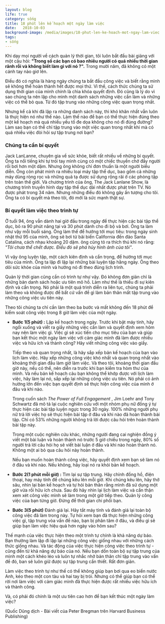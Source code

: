 ```yaml
---
layout: blog
life: true
category: sống
title: 18 phút lên kế hoạch một ngày làm việc
date:   2018-10-03
background-image: /media/images/18-phut-len-ke-hoach-mot-ngay-lam-viec.jpg
tags:
- sống
---
```

Khi dạy  mọi người về cách quản lý thời gian, tôi luôn bắt đầu bài giảng với một câu hỏi: **"Trong số các bạn có bao nhiêu người có quá nhiều thời gian rãnh rỗi và không biết làm gì với nó ?".** Trong mười năm, đã không có một cánh tay nào giơ lên.

Điều đó có nghĩa là hàng ngày chúng ta bắt đầu công việc và biết rằng mình sẽ không thể hoàn thành hết được mọi thứ. Vì thế, cách thức chúng ta sử dụng thời gian của mình chính là chìa khóa quyết định. Đó cũng là lý do vì sao chúng ta nên lập cho mình một danh sách những việc cần làm và những việc có thể bỏ qua. Từ đó tập trung vào những công việc quan trọng nhất.

Nhưng kể cả khi đã lập ra những danh sách này, thì khó khăn nhất vẫn luôn là thực hiện nó như thế nào. Làm thế nào để bạn có thể thực hiện đúng theo một kế hoạch mà quá nhiều yếu tố đe dọa không cho nó đi đúng đường? Làm sao bạn có thể chỉ tập trung vào một việc quan trong nhất khi mà có quá nhiều việc đòi hỏi sự tập trung nơi bạn?
### **Chúng ta cần bí quyết**
Jack LanLanne, chuyên gia về sức khỏe, biết rất nhiều về những bí quyết. Ông ta nổi tiếng khi tự trói tay mình cùng có một chiếc thuyền chở đầy người rồi bơi hơn một dặm. Nhưng ông không chỉ đơn thuần là một người biểu diễn. Ông còn phát minh ra nhiều loại máy tập thể dục, bao gồm cả những máy dùng ròng rọc và những quả tạ được sử dụng rộng rãi ở các phòng tập trên toàn thế giới. Và chương trình của ông, The Jack Lanlane Show, là chương trình truyền hình dạy tập thể dục dài nhất được phát trên TV. Nó được phát trong 34 năm.
Nhưng những điều đó không gây ấn tượng cho tôi. Ông ta có bí quyết mà theo tôi, đó mới là sức mạnh thật sự.
### **Bí quyết làm việc theo trình tự**
Ở tuổi 94, ông vẫn dành hai giờ đầu trong ngày để thực hiện các bài tập thể dục, bỏ ra 90 phút nâng tại và 30 phút dành cho đi bộ và bơi. Ông ta làm như vậy mỗi buổi sáng. Ông làm thế để hướng tới mục tiêu: trong ngày sinh nhật thứ 95 của mình, ông sẽ bơi từ bãi biển California đến đảo Santa Catalina, cách nhau khoảng 20 dặm. ông cũng tỏ ra thích thú khi nó rằng: *"Tôi chưa thể chết được. Điều đó sẽ phá hủy hình ảnh của tôi"*.

Vì vậy ông luyện tập, một cách kiên định và cẩn trọng, để hướng tới mục tiêu của mình. Ông ta lặp đi lặp lại những bài luyện tập hằng ngày. Ông theo dõi sức khỏe của mình và hướng nó đi theo đúng lịch trình.

Quản lý thời gian cũng cần có trình tự như vậy. Đó không đơn giản chỉ là những bản danh sách hoặc ưu tiên mô hồ. Làm như thế là thiếu đi sự kiên định và cẩn trọng. Nó phải là một quá trình diễn ra liên tục, chúng ta phải làm theo và không được để bất cứ vấn đề gì làm bản thân mất tập trung vào những công việc ưu tiên này.

Theo tôi chúng ta chỉ cần làm theo ba bước và mất không đến 18 phút để kiểm soát công việc trong 8 giờ làm việc của một ngày.

+ **Bước 1(5 phút) :** Lập kế hoạch trong ngày. Trước khi bật máy tính, hãy ngồi xuống và viểt ra giấy những việc cần làm và quyết định xem hôm nay nên làm việc gì. Việc gì sẽ xúc tiến cho mục tiêu của bạn và giúp bạn kết thúc một ngày làm việc với cảm giác mình đã làm  được nhiều việc và hữu ích và thành công? Hãy viết những công việc vào giấy.

  Tiếp theo và quan trọng nhất, là hãy sắp xếp bản kế hoạch của bạn vào lịch làm việc. Hãy xếp những công việc khó nhất và quan trọng nhất vào khoảng thời gian đầu làm giờ làm việc. Và theo tôi, khoảng thời gian đầu giờ này, nếu có thể, nên diễn ra trước khi bạn kiểm tra hòm thư của mình. Và nếu bản kế hoạch cảu bạn không thể khớp được với lịch làm việc, hãy làm lại nó, sắp xếp lại những công việc ưu tiên. Nó phải có ảnh hưởng lớn đến việc bạn quyết định sẽ thực hiện công việc của mình ở đâu và khi nào.

  Trong cuốn sách *The Power of Full Engagement* , Jim Loehr and Tony Schwartz đã mô tả lại cuộc nghiên cứu với một nhóm phụ nữ đồng ý tự thực hiện các bài tập luyện ngực trong 30 ngày. 100% những người phụ nữ trả lời việc họ sẽ thực hiện bài tập ở đâu và khi nào đã hoàn thành bài tập. Chỉ có 53% những người không trả lời được câu hỏi trên hoàn thành bài tập này.

  Trong một cuộc nghiên cứu khác, những người đang cai nghiện đồng ý viết một bài luận và hoàn thành nó trước 5 giờ chiều trong ngày, 80% số người trả lời câu hỏi họ sẽ viết bài luận ở đâu và khi nào hoàn thành nó. Không một ai bỏ qua câu hỏi này hoàn thành.
  
  Nếu bạn muốn hoàn thành công việc, hãy quyết định xem bạn sẽ làm nó ở đâu và khi nào. Nếu không, hãy loại nó ra khỏi bản kế hoạch.

+ **Bước 2(1 phút mỗi giờ) :** Tìm lại sự tập trung. Hãy chỉnh đồng hồ, điện thoại, hay máy tính để chúng kêu lên mỗi giờ. Khi chúng kêu lên, hãy thở sâu, nhìn lại bản kế hoạch và tự hỏi bản thân rằng mình đã sử dụng một giờ vừa rồi hữu ích chưa. Sau đó hãy nhìn lại lịch làm việc và cẩn thận xem xét công việc mình sẽ làm trong một giờ tiếp theo. Quản lý công việc của bạn từng giờ. Đừng để thời gian chi phối bạn.

+ **Bước 3(5 phút)** Đánh giá lại. Hãy tắt máy tính và đánh giá lại toàn bộ công việc đã làm trong này. Tự hỏi xem bạn đã thực hiện những công việc gì, tập trung vòa vấn đề nào, bạn bị phân tâm ở đâu, và điều gì sẽ giúp bạn làm việc hiệu quả hơn ngày vào hôm sau?

Thế mạnh của việc thực hiện theo một trình tự chính là khả năng dự báo. Bạn thường làm lặp đi lặp lại những công việc giống nhau với những cách thức giống nhau. Và tác động của việc thực hiện công việc theo trình tự - cũng đến từ khả năng dự báo của nó. Nếu bạn dồn toàn bộ sự tập trung của mình một cách khéo léo và luôn tự nhắc nhở bản thân chỉ tập trung vào vấn đề đó, ban sẽ luôn giữ được sự tập trung cần thiết. Rất đơn giản.

Làm việc theo trình tự như thế có thể không giúp bạn bơi qua eo biển nước Anh, kéo theo một con tàu và hai tay bị trói. Nhưng có thể giúp bạn có thể rời nơi làm việc với cảm giác mình đã thực hiện được rất nhiều việc hữu ích và thành công.

Và, có phải đó chính là một ưu tiên cao hơn để bạn kết thúc một ngày làm việc?

(Quốc Dũng dịch - Bài viết của Peter Bregman trên Harvard Business Publishing)

